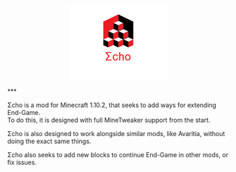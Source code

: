 <p align="center">
   <img src="https://raw.githubusercontent.com/Matryoshika/Echo/68d1e276c1163842ebf5cebf282c054174185de6/src/main/resources/assets/echo/NotForGame/echo_logo.png" alt="Echo Logo"> 
</p>
***

Σcho is a mod for Minecraft 1.10.2, that seeks to add ways for extending End-Game.  
To do this, it is designed with full MineTweaker support from the start.

Σcho is also designed to work alongside similar mods, like Avaritia, without doing the exact same things.

Σcho also seeks to add new blocks to continue End-Game in other mods, or fix issues.
